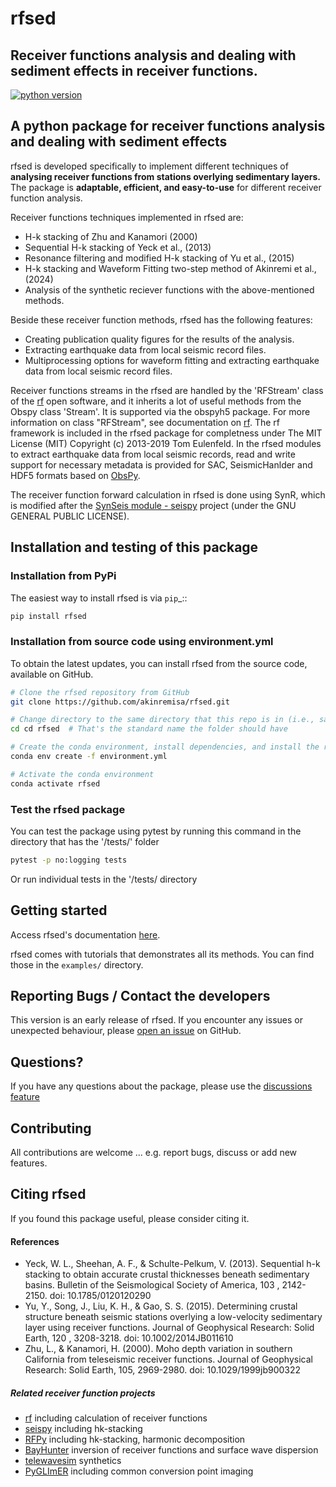 # rfsed
## Receiver functions analysis and dealing with sediment effects in receiver functions.
[![python version](https://img.shields.io/pypi/pyversions/rf.svg)](https://python.org)




## A python package for receiver functions analysis and dealing with sediment effects 

rfsed is developed specifically to implement different techniques of **analysing receiver functions
from stations overlying sedimentary layers.** The package is **adaptable, efficient, and easy-to-use** for different receiver function analysis.

Receiver functions techniques implemented in rfsed are:
+ H-k stacking of Zhu and Kanamori (2000)
+ Sequential H-k stacking of Yeck et al., (2013)
+ Resonance filtering and modified H-k stacking of Yu et al., (2015)
+ H-k stacking and Waveform Fitting two-step method of Akinremi et al., (2024)
+ Analysis of the synthetic reciever functions with the above-mentioned methods.


Beside these receiver function methods, rfsed has the following features:
+ Creating publication quality figures for the results of the analysis.
+ Extracting earthquake data from local seismic record files.
+ Multiprocessing options for waveform fitting and extracting earthquake data from local seismic record files.


Receiver functions streams in the rfsed are handled by the 'RFStream' class of the [rf](https://github.com/trichter/rf) open software, and it inherits a lot of useful methods from the Obspy class 'Stream'. It is supported via the obspyh5 package. For more information on class "RFStream", see documentation on [rf](https://rf.readthedocs.io/en/latest/). 
The rf framework is included in the rfsed package for completness under The MIT License (MIT) Copyright (c) 2013-2019 Tom Eulenfeld. In the rfsed modules to extract earthquake data from local seismic records, read and write support for necessary metadata is provided for SAC, SeismicHanlder and HDF5 formats based on [ObsPy](https://github.com/obspy/obspy).

The receiver function forward calculation in rfsed is done using SynR, which is modified after the [SynSeis module - seispy](https://github.com/xumi1993/seispy) project (under the GNU GENERAL PUBLIC LICENSE).




## Installation and testing of this package

### Installation from PyPi
The easiest way to install rfsed is via `pip`_::

```bash
pip install rfsed
```

### Installation from source code using environment.yml
To obtain the latest updates, you can install rfsed from the source code, available on GitHub.

```bash
# Clone the rfsed repository from GitHub
git clone https://github.com/akinremisa/rfsed.git

# Change directory to the same directory that this repo is in (i.e., same directory as setup.py and environment.yml)
cd cd rfsed  # That's the standard name the folder should have

# Create the conda environment, install dependencies, and install the rfsed package using environment.yml
conda env create -f environment.yml

# Activate the conda environment
conda activate rfsed

```
### Test the rfsed package
You can test the package using pytest by running this command in the directory that has the '/tests/' folder

```bash
pytest -p no:logging tests
```
Or run individual tests in the '/tests/ directory

## Getting started
Access rfsed's documentation [here](https://rfsed.github.io/rfsed/).

rfsed comes with tutorials that demonstrates all its methods. You can find those in the `examples/` directory.

## Reporting Bugs / Contact the developers
This version is an early release of rfsed. If you encounter any issues or unexpected behaviour, please [open an issue](https://github.com/akinremisa/rfsed/issues/new) on GitHub.

## Questions?
If you have any questions about the package, please use the [discussions feature](https://github.com/akinremisa/rfsed/discussions/new/choose)

## Contributing
All contributions are welcome ... e.g. report bugs, discuss or add new features.

## Citing rfsed
If you found this package useful, please consider citing it.

#### References
+ Yeck, W. L., Sheehan, A. F., & Schulte-Pelkum, V. (2013). Sequential h-k stacking to obtain accurate crustal thicknesses beneath sedimentary basins. Bulletin of the Seismological Society of America, 103 , 2142-2150. doi: 10.1785/0120120290
+ Yu, Y., Song, J., Liu, K. H., & Gao, S. S. (2015). Determining crustal structure beneath seismic stations overlying a low-velocity sedimentary layer using receiver functions. Journal of Geophysical Research: Solid Earth, 120 , 3208-3218. doi: 10.1002/2014JB011610
+  Zhu, L., & Kanamori, H. (2000). Moho depth variation in southern California from teleseismic receiver functions. Journal of Geophysical Research: Solid Earth, 105, 2969-2980. doi: 10.1029/1999jb900322

##### Related receiver function projects
+ [rf](https://github.com/trichter/rf) including calculation of receiver functions
+ [seispy](https://github.com/xumi1993/seispy) including hk-stacking
+ [RFPy](https://github.com/paudetseis/RfPy) including hk-stacking, harmonic decomposition
+ [BayHunter](https://github.com/jenndrei/BayHunter) inversion of receiver functions and surface wave dispersion
+ [telewavesim](https://github.com/paudetseis/Telewavesim) synthetics
+ [PyGLImER](https://github.com/PyGLImER/PyGLImER) including common conversion point imaging
